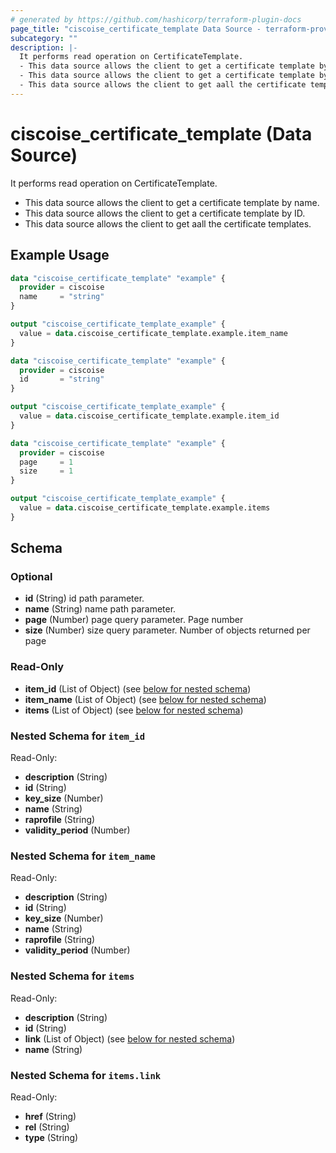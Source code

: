 ```yaml
---
# generated by https://github.com/hashicorp/terraform-plugin-docs
page_title: "ciscoise_certificate_template Data Source - terraform-provider-ciscoise"
subcategory: ""
description: |-
  It performs read operation on CertificateTemplate.
  - This data source allows the client to get a certificate template by name.
  - This data source allows the client to get a certificate template by ID.
  - This data source allows the client to get aall the certificate templates.
---
```


# ciscoise_certificate_template (Data Source)

It performs read operation on CertificateTemplate.

- This data source allows the client to get a certificate template by name.
- This data source allows the client to get a certificate template by ID.
- This data source allows the client to get aall the certificate templates.

## Example Usage

```terraform
data "ciscoise_certificate_template" "example" {
  provider = ciscoise
  name     = "string"
}

output "ciscoise_certificate_template_example" {
  value = data.ciscoise_certificate_template.example.item_name
}

data "ciscoise_certificate_template" "example" {
  provider = ciscoise
  id       = "string"
}

output "ciscoise_certificate_template_example" {
  value = data.ciscoise_certificate_template.example.item_id
}

data "ciscoise_certificate_template" "example" {
  provider = ciscoise
  page     = 1
  size     = 1
}

output "ciscoise_certificate_template_example" {
  value = data.ciscoise_certificate_template.example.items
}
```

<!-- schema generated by tfplugindocs -->
## Schema

### Optional

- **id** (String) id path parameter.
- **name** (String) name path parameter.
- **page** (Number) page query parameter. Page number
- **size** (Number) size query parameter. Number of objects returned per page

### Read-Only

- **item_id** (List of Object) (see [below for nested schema](#nestedatt--item_id))
- **item_name** (List of Object) (see [below for nested schema](#nestedatt--item_name))
- **items** (List of Object) (see [below for nested schema](#nestedatt--items))

<a id="nestedatt--item_id"></a>
### Nested Schema for `item_id`

Read-Only:

- **description** (String)
- **id** (String)
- **key_size** (Number)
- **name** (String)
- **raprofile** (String)
- **validity_period** (Number)


<a id="nestedatt--item_name"></a>
### Nested Schema for `item_name`

Read-Only:

- **description** (String)
- **id** (String)
- **key_size** (Number)
- **name** (String)
- **raprofile** (String)
- **validity_period** (Number)


<a id="nestedatt--items"></a>
### Nested Schema for `items`

Read-Only:

- **description** (String)
- **id** (String)
- **link** (List of Object) (see [below for nested schema](#nestedobjatt--items--link))
- **name** (String)

<a id="nestedobjatt--items--link"></a>
### Nested Schema for `items.link`

Read-Only:

- **href** (String)
- **rel** (String)
- **type** (String)


